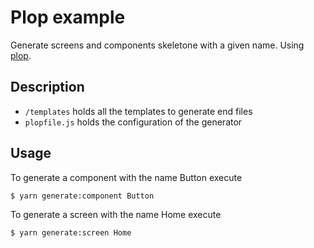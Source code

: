 # Plop example

Generate screens and components skeletone with a given name. Using [plop](https://github.com/plopjs/plop).

## Description

- `/templates` holds all the templates to generate end files
- `plopfile.js` holds the configuration of the generator

## Usage

To generate a component with the name Button execute
```bash
$ yarn generate:component Button
```

To generate a screen with the name Home execute
```bash
$ yarn generate:screen Home
```
